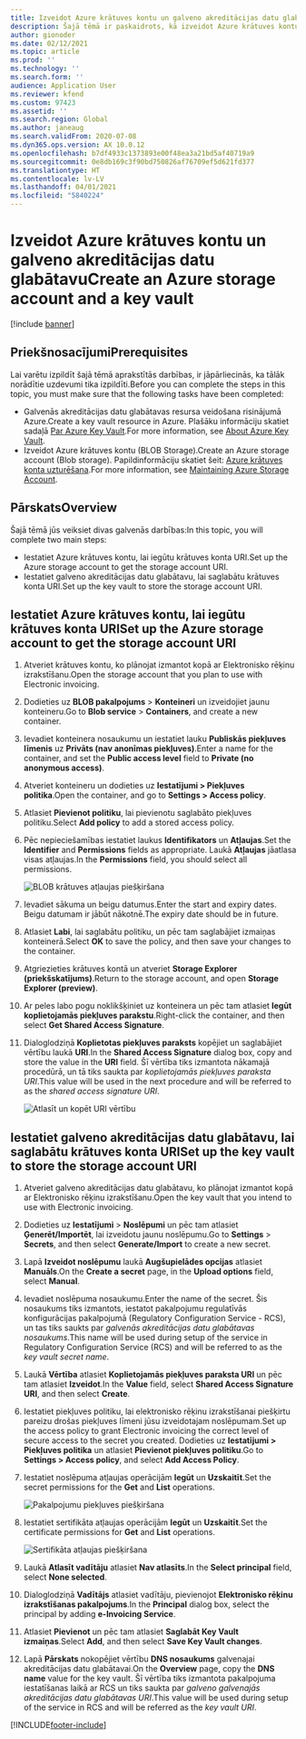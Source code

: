 ```yaml
---
title: Izveidot Azure krātuves kontu un galveno akreditācijas datu glabātavu
description: Šajā tēmā ir paskaidrots, kā izveidot Azure krātuves kontu un galveno akreditācijas datu glabātavu.
author: gionoder
ms.date: 02/12/2021
ms.topic: article
ms.prod: ''
ms.technology: ''
ms.search.form: ''
audience: Application User
ms.reviewer: kfend
ms.custom: 97423
ms.assetid: ''
ms.search.region: Global
ms.author: janeaug
ms.search.validFrom: 2020-07-08
ms.dyn365.ops.version: AX 10.0.12
ms.openlocfilehash: b7df4933c1373893e00f48ea3a21bd5af40719a9
ms.sourcegitcommit: 0e8db169c3f90bd750826af76709ef5d621fd377
ms.translationtype: HT
ms.contentlocale: lv-LV
ms.lasthandoff: 04/01/2021
ms.locfileid: "5840224"
---
```

# <a name="create-an-azure-storage-account-and-a-key-vault"></a><span data-ttu-id="eca2c-103">Izveidot Azure krātuves kontu un galveno akreditācijas datu glabātavu</span><span class="sxs-lookup"><span data-stu-id="eca2c-103">Create an Azure storage account and a key vault</span></span>

[!include [banner](../includes/banner.md)]

## <a name="prerequisites"></a><span data-ttu-id="eca2c-104">Priekšnosacījumi</span><span class="sxs-lookup"><span data-stu-id="eca2c-104">Prerequisites</span></span>

<span data-ttu-id="eca2c-105">Lai varētu izpildīt šajā tēmā aprakstītās darbības, ir jāpārliecinās, ka tālāk norādītie uzdevumi tika izpildīti.</span><span class="sxs-lookup"><span data-stu-id="eca2c-105">Before you can complete the steps in this topic, you must make sure that the following tasks have been completed:</span></span>

- <span data-ttu-id="eca2c-106">Galvenās akreditācijas datu glabātavas resursa veidošana risinājumā Azure.</span><span class="sxs-lookup"><span data-stu-id="eca2c-106">Create a key vault resource in Azure.</span></span> <span data-ttu-id="eca2c-107">Plašāku informāciju skatiet sadaļā [Par Azure Key Vault](https://docs.microsoft.com/azure/key-vault/general/overview).</span><span class="sxs-lookup"><span data-stu-id="eca2c-107">For more information, see [About Azure Key Vault](https://docs.microsoft.com/azure/key-vault/general/overview).</span></span>
- <span data-ttu-id="eca2c-108">Izveidot Azure krātuves kontu (BLOB Storage).</span><span class="sxs-lookup"><span data-stu-id="eca2c-108">Create an Azure storage account (Blob storage).</span></span> <span data-ttu-id="eca2c-109">Papildinformāciju skatiet šeit: [Azure krātuves konta uzturēšana](https://docs.microsoft.com/azure/storage/blobs/).</span><span class="sxs-lookup"><span data-stu-id="eca2c-109">For more information, see [Maintaining Azure Storage Account](https://docs.microsoft.com/azure/storage/blobs/).</span></span>

## <a name="overview"></a><span data-ttu-id="eca2c-110">Pārskats</span><span class="sxs-lookup"><span data-stu-id="eca2c-110">Overview</span></span>

<span data-ttu-id="eca2c-111">Šajā tēmā jūs veiksiet divas galvenās darbības:</span><span class="sxs-lookup"><span data-stu-id="eca2c-111">In this topic, you will complete two main steps:</span></span>

- <span data-ttu-id="eca2c-112">Iestatiet Azure krātuves kontu, lai iegūtu krātuves konta URI.</span><span class="sxs-lookup"><span data-stu-id="eca2c-112">Set up the Azure storage account to get the storage account URI.</span></span>
- <span data-ttu-id="eca2c-113">Iestatiet galveno akreditācijas datu glabātavu, lai saglabātu krātuves konta URI.</span><span class="sxs-lookup"><span data-stu-id="eca2c-113">Set up the key vault to store the storage account URI.</span></span>

## <a name="set-up-the-azure-storage-account-to-get-the-storage-account-uri"></a><span data-ttu-id="eca2c-114">Iestatiet Azure krātuves kontu, lai iegūtu krātuves konta URI</span><span class="sxs-lookup"><span data-stu-id="eca2c-114">Set up the Azure storage account to get the storage account URI</span></span>

1. <span data-ttu-id="eca2c-115">Atveriet krātuves kontu, ko plānojat izmantot kopā ar Elektronisko rēķinu izrakstīšanu.</span><span class="sxs-lookup"><span data-stu-id="eca2c-115">Open the storage account that you plan to use with Electronic invoicing.</span></span>
2. <span data-ttu-id="eca2c-116">Dodieties uz **BLOB pakalpojums** \> **Konteineri** un izveidojiet jaunu konteineru.</span><span class="sxs-lookup"><span data-stu-id="eca2c-116">Go to **Blob service** \> **Containers**, and create a new container.</span></span>
3. <span data-ttu-id="eca2c-117">Ievadiet konteinera nosaukumu un iestatiet lauku **Publiskās piekļuves līmenis** uz **Privāts (nav anonīmas piekļuves)**.</span><span class="sxs-lookup"><span data-stu-id="eca2c-117">Enter a name for the container, and set the **Public access level** field to **Private (no anonymous access)**.</span></span>
4. <span data-ttu-id="eca2c-118">Atveriet konteineru un dodieties uz **Iestatījumi \> Piekļuves politika**.</span><span class="sxs-lookup"><span data-stu-id="eca2c-118">Open the container, and go to **Settings \> Access policy**.</span></span>
5. <span data-ttu-id="eca2c-119">Atlasiet **Pievienot politiku**, lai pievienotu saglabāto piekļuves politiku.</span><span class="sxs-lookup"><span data-stu-id="eca2c-119">Select **Add policy** to add a stored access policy.</span></span>
6. <span data-ttu-id="eca2c-120">Pēc nepieciešamības iestatiet laukus **Identifikators** un **Atļaujas**.</span><span class="sxs-lookup"><span data-stu-id="eca2c-120">Set the **Identifier** and **Permissions** fields as appropriate.</span></span> <span data-ttu-id="eca2c-121">Laukā **Atļaujas** jāatlasa visas atļaujas.</span><span class="sxs-lookup"><span data-stu-id="eca2c-121">In the **Permissions** field, you should select all permissions.</span></span>

    ![BLOB krātuves atļaujas piešķiršana](media/e-Invoicing-services-create-azure-resources-grant-blob-permissions.png)

7. <span data-ttu-id="eca2c-123">Ievadiet sākuma un beigu datumus.</span><span class="sxs-lookup"><span data-stu-id="eca2c-123">Enter the start and expiry dates.</span></span> <span data-ttu-id="eca2c-124">Beigu datumam ir jābūt nākotnē.</span><span class="sxs-lookup"><span data-stu-id="eca2c-124">The expiry date should be in future.</span></span>
8. <span data-ttu-id="eca2c-125">Atlasiet **Labi**, lai saglabātu politiku, un pēc tam saglabājiet izmaiņas konteinerā.</span><span class="sxs-lookup"><span data-stu-id="eca2c-125">Select **OK** to save the policy, and then save your changes to the container.</span></span>
9. <span data-ttu-id="eca2c-126">Atgriezieties krātuves kontā un atveriet **Storage Explorer (priekšskatījums)**.</span><span class="sxs-lookup"><span data-stu-id="eca2c-126">Return to the storage account, and open **Storage Explorer (preview)**.</span></span>
10. <span data-ttu-id="eca2c-127">Ar peles labo pogu noklikšķiniet uz konteinera un pēc tam atlasiet **Iegūt koplietojamās piekļuves parakstu**.</span><span class="sxs-lookup"><span data-stu-id="eca2c-127">Right-click the container, and then select **Get Shared Access Signature**.</span></span>
11. <span data-ttu-id="eca2c-128">Dialoglodziņā **Koplietotas piekļuves paraksts** kopējiet un saglabājiet vērtību laukā **URI**.</span><span class="sxs-lookup"><span data-stu-id="eca2c-128">In the **Shared Access Signature** dialog box, copy and store the value in the **URI** field.</span></span> <span data-ttu-id="eca2c-129">Šī vērtība tiks izmantota nākamajā procedūrā, un tā tiks saukta par *koplietojamās piekļuves paraksta URI*.</span><span class="sxs-lookup"><span data-stu-id="eca2c-129">This value will be used in the next procedure and will be referred to as the *shared access signature URI*.</span></span>

    ![Atlasīt un kopēt URI vērtību](media/e-Invoicing-services-create-azure-resources-select-and-copy-uri.png)

## <a name="set-up-the-key-vault-to-store-the-storage-account-uri"></a><span data-ttu-id="eca2c-131">Iestatiet galveno akreditācijas datu glabātavu, lai saglabātu krātuves konta URI</span><span class="sxs-lookup"><span data-stu-id="eca2c-131">Set up the key vault to store the storage account URI</span></span>

1. <span data-ttu-id="eca2c-132">Atveriet galveno akreditācijas datu glabātavu, ko plānojat izmantot kopā ar Elektronisko rēķinu izrakstīšanu.</span><span class="sxs-lookup"><span data-stu-id="eca2c-132">Open the key vault that you intend to use with Electronic invoicing.</span></span>
2. <span data-ttu-id="eca2c-133">Dodieties uz **Iestatījumi** \> **Noslēpumi** un pēc tam atlasiet **Ģenerēt/Importēt**, lai izveidotu jaunu noslēpumu.</span><span class="sxs-lookup"><span data-stu-id="eca2c-133">Go to **Settings** \> **Secrets**, and then select **Generate/Import** to create a new secret.</span></span>
3. <span data-ttu-id="eca2c-134">Lapā **Izveidot noslēpumu** laukā **Augšupielādes opcijas** atlasiet **Manuāls**.</span><span class="sxs-lookup"><span data-stu-id="eca2c-134">On the **Create a secret** page, in the **Upload options** field, select **Manual**.</span></span>
4. <span data-ttu-id="eca2c-135">Ievadiet noslēpuma nosaukumu.</span><span class="sxs-lookup"><span data-stu-id="eca2c-135">Enter the name of the secret.</span></span> <span data-ttu-id="eca2c-136">Šis nosaukums tiks izmantots, iestatot pakalpojumu regulatīvās konfigurācijas pakalpojumā (Regulatory Configuration Service - RCS), un tas tiks saukts par *galvenās akreditācijas datu glabātavas nosaukums*.</span><span class="sxs-lookup"><span data-stu-id="eca2c-136">This name will be used during setup of the service in Regulatory Configuration Service (RCS) and will be referred to as the *key vault secret name*.</span></span>
5. <span data-ttu-id="eca2c-137">Laukā **Vērtība** atlasiet **Koplietojamās piekļuves paraksta URI** un pēc tam atlasiet **Izveidot**.</span><span class="sxs-lookup"><span data-stu-id="eca2c-137">In the **Value** field, select **Shared Access Signature URI**, and then select **Create**.</span></span>
6. <span data-ttu-id="eca2c-138">Iestatiet piekļuves politiku, lai elektronisko rēķinu izrakstīšanai piešķirtu pareizu drošas piekļuves līmeni jūsu izveidotajam noslēpumam.</span><span class="sxs-lookup"><span data-stu-id="eca2c-138">Set up the access policy to grant Electronic invoicing the correct level of secure access to the secret you created.</span></span> <span data-ttu-id="eca2c-139">Dodieties uz **Iestatījumi \> Piekļuves politika** un atlasiet **Pievienot piekļuves politiku**.</span><span class="sxs-lookup"><span data-stu-id="eca2c-139">Go to **Settings \> Access policy**, and select **Add Access Policy**.</span></span>
7. <span data-ttu-id="eca2c-140">Iestatiet noslēpuma atļaujas operācijām **Iegūt** un **Uzskaitīt**.</span><span class="sxs-lookup"><span data-stu-id="eca2c-140">Set the secret permissions for the **Get** and **List** operations.</span></span>

    ![Pakalpojumu piekļuves piešķiršana](media/e-Invoicing-services-create-azure-resources-grant-service-access.png)

8. <span data-ttu-id="eca2c-142">Iestatiet sertifikāta atļaujas operācijām **Iegūt** un **Uzskaitīt**.</span><span class="sxs-lookup"><span data-stu-id="eca2c-142">Set the certificate permissions for **Get** and **List** operations.</span></span>

    ![Sertifikāta atļaujas piešķiršana](media/e-Invoicing-services-create-azure-resources-grant-certificate-permission.png)

9. <span data-ttu-id="eca2c-144">Laukā **Atlasīt vadītāju** atlasiet **Nav atlasīts**.</span><span class="sxs-lookup"><span data-stu-id="eca2c-144">In the **Select principal** field, select **None selected**.</span></span>
10. <span data-ttu-id="eca2c-145">Dialoglodziņā **Vadītājs** atlasiet vadītāju, pievienojot **Elektronisko rēķinu izrakstīšanas pakalpojums**.</span><span class="sxs-lookup"><span data-stu-id="eca2c-145">In the **Principal** dialog box, select the principal by adding **e-Invoicing Service**.</span></span>
11. <span data-ttu-id="eca2c-146">Atlasiet **Pievienot** un pēc tam atlasiet **Saglabāt Key Vault izmaiņas**.</span><span class="sxs-lookup"><span data-stu-id="eca2c-146">Select **Add**, and then select **Save Key Vault changes**.</span></span>
12. <span data-ttu-id="eca2c-147">Lapā **Pārskats** nokopējiet vērtību **DNS nosaukums** galvenajai akreditācijas datu glabātavai.</span><span class="sxs-lookup"><span data-stu-id="eca2c-147">On the **Overview** page, copy the **DNS name** value for the key vault.</span></span> <span data-ttu-id="eca2c-148">Šī vērtība tiks izmantota pakalpojuma iestatīšanas laikā ar RCS un tiks saukta par *galveno galvenajās akreditācijas datu glabātavas URI*.</span><span class="sxs-lookup"><span data-stu-id="eca2c-148">This value will be used during setup of the service in RCS and will be referred as the *key vault URI*.</span></span>



[!INCLUDE[footer-include](../../includes/footer-banner.md)]

